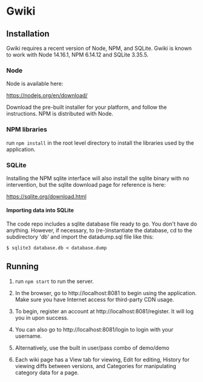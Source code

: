 # Gwiki

## Installation 

Gwiki requires a recent version of Node, NPM, and SQLite. Gwiki is known to work with Node 14.16.1, NPM 6.14.12 and SQLite 3.35.5.

### Node

Node is available here:

https://nodejs.org/en/download/

Download the pre-built installer for your platform, and follow the instructions. NPM is distributed with Node. 

### NPM libraries

run `npm install` in the root level directory to install the libraries used by the application.

### SQLite

Installing the NPM sqlite interface will also install the sqlite binary with no intervention, but the sqlite download page for reference is here:

https://sqlite.org/download.html 

#### Importing data into SQLite

The code repo includes a sqlite database file ready to go. You don't have do anything. However, if necessary, to (re-)instantiate the database, cd to the subdirectory 'db' and import the datadump.sql file like this:

`$ sqlite3 database.db < database.dump`

## Running 

1. run `npm start` to run the server.

2. In the browser, go to http://localhost:8081 to begin using the application. Make sure you have Internet access for third-party CDN usage.

3. To begin, register an account at http://localhost:8081/register. It will log you in upon success.

4. You can also go to http://localhost:8081/login to login with your username.

5. Alternatively, use the built in user/pass combo of demo/demo

6. Each wiki page has a View tab for viewing, Edit for editing, History for viewing diffs between versions, and Categories for manipulating category data for a page.

